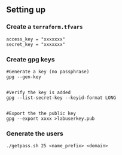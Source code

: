## Setting up

### Create a `terraform.tfvars`
```
access_key = "xxxxxxx"
secret_key = "xxxxxxx"
```


### Create gpg keys
```
#Generate a key (no passphrase)
gpg --gen-key


#Verify the key is added
gpg --list-secret-key --keyid-format LONG


#Export the the public key
gpg --export xxxx >labuserkey.pub
```

### Generate the users
```
./getpass.sh 25 <name_prefix> <domain>
```
